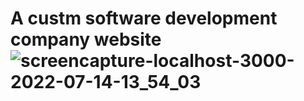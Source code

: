 # A custm software development company website![screencapture-localhost-3000-2022-07-14-13_54_03](https://user-images.githubusercontent.com/100203073/178987454-6daee7af-2bb5-496f-8913-79f08a363ffb.png)
